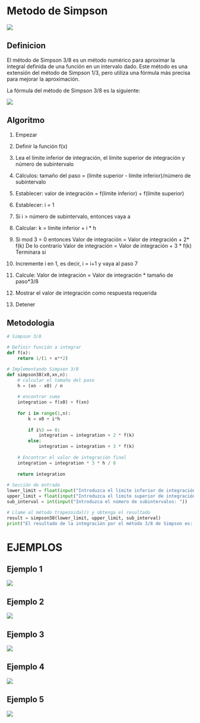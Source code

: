 # Metodo de Simpson

![](https://raw.githubusercontent.com/Mexta46/Metodos_Numericos_Tema4/main/Imagenes/sinso%206.png)

## Definicion

El método de Simpson 3/8 es un método numérico para aproximar la integral definida de una función en un intervalo dado. Este método es una extensión del método de Simpson 1/3, pero utiliza una fórmula más precisa para mejorar la aproximación.

La fórmula del método de Simpson 3/8 es la siguiente:

![](https://raw.githubusercontent.com/Mexta46/Metodos_Numericos_Tema4/main/Imagenes/sinso%207.png)

## Algoritmo

1. Empezar

2. Definir la función f(x)

3. Lea el límite inferior de integración, el límite superior de
   integración y número de subintervalo

4. Cálculos: tamaño del paso = (límite superior - límite inferior)/número de subintervalo

5. Establecer: valor de integración = f(límite inferior) + f(límite superior)

6. Establecer: i = 1

7. Si i > número de subintervalo, entonces vaya a

8. Calcular: k = límite inferior + i * h

9. Si mod 3 = 0 entonces
     Valor de integración = Valor de integración + 2* f(k)
   De lo contrario
     Valor de integración = Valor de integración + 3 * f(k)
   Terminara si

10. Incremente i en 1, es decir, i = i+1 y vaya al paso 7

11. Calcule: Valor de integración = Valor de integración * tamaño de paso*3/8

12. Mostrar el valor de integración como respuesta requerida

13. Detener

## Metodologia

```python
# Simpson 3/8 

# Definir función a integrar
def f(x):
    return 1/(1 + x**2)

# Implementando Simpson 3/8
def simpson38(x0,xn,n):
    # calcular el tamaño del paso
    h = (xn - x0) / n
    
    # encontrar suma 
    integration = f(x0) + f(xn)
    
    for i in range(1,n):
        k = x0 + i*h
        
        if i%3 == 0:
            integration = integration + 2 * f(k)
        else:
            integration = integration + 3 * f(k)
    
    # Encontrar el valor de integración final
    integration = integration * 3 * h / 8
    
    return integration
    
# Sección de entrada
lower_limit = float(input("Introduzca el límite inferior de integración: "))
upper_limit = float(input("Introduzca el límite superior de integración: "))
sub_interval = int(input("Introduzca el número de subintervalos: "))

# Llame al método trapezoidal() y obtenga el resultado
result = simpson38(lower_limit, upper_limit, sub_interval)
print("El resultado de la integración por el método 3/8 de Simpson es: %0.6f" % (result) )
```

# EJEMPLOS

## Ejemplo 1

![](https://raw.githubusercontent.com/Mexta46/Metodos_Numericos_Tema4/main/Imagenes/sinso%208.png)

## Ejemplo 2

![](https://raw.githubusercontent.com/Mexta46/Metodos_Numericos_Tema4/main/Imagenes/sinso%209.png)

## Ejemplo 3

![](https://raw.githubusercontent.com/Mexta46/Metodos_Numericos_Tema4/main/Imagenes/sinso%2010.png)

## Ejemplo 4

![](https://raw.githubusercontent.com/Mexta46/Metodos_Numericos_Tema4/main/Imagenes/sinso%2011.png)

## Ejemplo 5

![](https://raw.githubusercontent.com/Mexta46/Metodos_Numericos_Tema4/main/Imagenes/sinso%2012.png)
